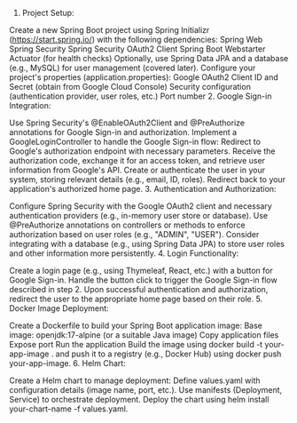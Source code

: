 1. Project Setup:

Create a new Spring Boot project using Spring Initializr (https://start.spring.io/) with the following dependencies:
Spring Web
Spring Security
Spring Security OAuth2 Client
Spring Boot Webstarter Actuator (for health checks)
Optionally, use Spring Data JPA and a database (e.g., MySQL) for user management (covered later).
Configure your project's properties (application.properties):
Google OAuth2 Client ID and Secret (obtain from Google Cloud Console)
Security configuration (authentication provider, user roles, etc.)
Port number
2. Google Sign-in Integration:

Use Spring Security's @EnableOAuth2Client and @PreAuthorize annotations for Google Sign-in and authorization.
Implement a GoogleLoginController to handle the Google Sign-in flow:
Redirect to Google's authorization endpoint with necessary parameters.
Receive the authorization code, exchange it for an access token, and retrieve user information from Google's API.
Create or authenticate the user in your system, storing relevant details (e.g., email, ID, roles).
Redirect back to your application's authorized home page.
3. Authentication and Authorization:

Configure Spring Security with the Google OAuth2 client and necessary authentication providers (e.g., in-memory user store or database).
Use @PreAuthorize annotations on controllers or methods to enforce authorization based on user roles (e.g., "ADMIN", "USER").
Consider integrating with a database (e.g., using Spring Data JPA) to store user roles and other information more persistently.
4. Login Functionality:

Create a login page (e.g., using Thymeleaf, React, etc.) with a button for Google Sign-in.
Handle the button click to trigger the Google Sign-in flow described in step 2.
Upon successful authentication and authorization, redirect the user to the appropriate home page based on their role.
5. Docker Image Deployment:

Create a Dockerfile to build your Spring Boot application image:
Base image: openjdk:17-alpine (or a suitable Java image)
Copy application files
Expose port
Run the application
Build the image using docker build -t your-app-image . and push it to a registry (e.g., Docker Hub) using docker push your-app-image.
6. Helm Chart:

Create a Helm chart to manage deployment:
Define values.yaml with configuration details (image name, port, etc.).
Use manifests (Deployment, Service) to orchestrate deployment.
Deploy the chart using helm install your-chart-name -f values.yaml.



